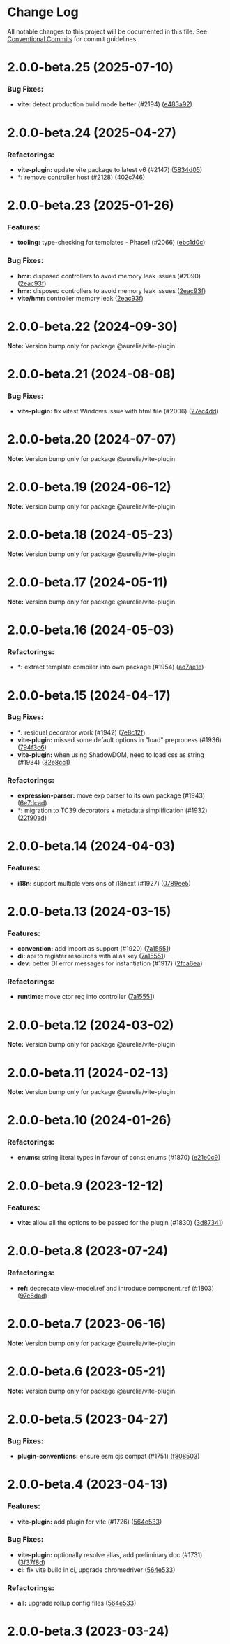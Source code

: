 # Change Log

All notable changes to this project will be documented in this file.
See [Conventional Commits](https://conventionalcommits.org) for commit guidelines.

<a name="2.0.0-beta.25"></a>
# 2.0.0-beta.25 (2025-07-10)

### Bug Fixes:

* **vite:** detect production build mode better (#2194) ([e483a92](https://github.com/aurelia/aurelia/commit/e483a92))

<a name="2.0.0-beta.24"></a>
# 2.0.0-beta.24 (2025-04-27)

### Refactorings:

* **vite-plugin:** update vite package to latest v6 (#2147) ([5834d05](https://github.com/aurelia/aurelia/commit/5834d05))
* ***:** remove controller host (#2128) ([402c746](https://github.com/aurelia/aurelia/commit/402c746))

<a name="2.0.0-beta.23"></a>
# 2.0.0-beta.23 (2025-01-26)

### Features:

* **tooling:** type-checking for templates - Phase1 (#2066) ([ebc1d0c](https://github.com/aurelia/aurelia/commit/ebc1d0c))


### Bug Fixes:

* **hmr:** disposed controllers to avoid memory leak issues (#2090) ([2eac93f](https://github.com/aurelia/aurelia/commit/2eac93f))
* **hmr:** disposed controllers to avoid memory leak issues ([2eac93f](https://github.com/aurelia/aurelia/commit/2eac93f))
* **vite/hmr:** controller memory leak ([2eac93f](https://github.com/aurelia/aurelia/commit/2eac93f))

<a name="2.0.0-beta.22"></a>
# 2.0.0-beta.22 (2024-09-30)

**Note:** Version bump only for package @aurelia/vite-plugin

<a name="2.0.0-beta.21"></a>
# 2.0.0-beta.21 (2024-08-08)

### Bug Fixes:

* **vite-plugin:** fix vitest Windows issue with html file (#2006) ([27ec4dd](https://github.com/aurelia/aurelia/commit/27ec4dd))

<a name="2.0.0-beta.20"></a>
# 2.0.0-beta.20 (2024-07-07)

**Note:** Version bump only for package @aurelia/vite-plugin

<a name="2.0.0-beta.19"></a>
# 2.0.0-beta.19 (2024-06-12)

**Note:** Version bump only for package @aurelia/vite-plugin

<a name="2.0.0-beta.18"></a>
# 2.0.0-beta.18 (2024-05-23)

**Note:** Version bump only for package @aurelia/vite-plugin

<a name="2.0.0-beta.17"></a>
# 2.0.0-beta.17 (2024-05-11)

**Note:** Version bump only for package @aurelia/vite-plugin

<a name="2.0.0-beta.16"></a>
# 2.0.0-beta.16 (2024-05-03)

### Refactorings:

* ***:** extract template compiler into own package (#1954) ([ad7ae1e](https://github.com/aurelia/aurelia/commit/ad7ae1e))

<a name="2.0.0-beta.15"></a>
# 2.0.0-beta.15 (2024-04-17)

### Bug Fixes:

* ***:** residual decorator work (#1942) ([7e8c12f](https://github.com/aurelia/aurelia/commit/7e8c12f))
* **vite-plugin:** missed some default options in "load" preprocess (#1936) ([794f3c6](https://github.com/aurelia/aurelia/commit/794f3c6))
* **vite-plugin:** when using ShadowDOM, need to load css as string (#1934) ([32e8cc1](https://github.com/aurelia/aurelia/commit/32e8cc1))


### Refactorings:

* **expression-parser:** move exp parser to its own package (#1943) ([6e7dcad](https://github.com/aurelia/aurelia/commit/6e7dcad))
* ***:** migration to TC39 decorators + metadata simplification (#1932) ([22f90ad](https://github.com/aurelia/aurelia/commit/22f90ad))

<a name="2.0.0-beta.14"></a>
# 2.0.0-beta.14 (2024-04-03)

### Features:

* **i18n:** support multiple versions of i18next (#1927) ([0789ee5](https://github.com/aurelia/aurelia/commit/0789ee5))

<a name="2.0.0-beta.13"></a>
# 2.0.0-beta.13 (2024-03-15)

### Features:

* **convention:** add import as support (#1920) ([7a15551](https://github.com/aurelia/aurelia/commit/7a15551))
* **di:** api to register resources with alias key ([7a15551](https://github.com/aurelia/aurelia/commit/7a15551))
* **dev:** better DI error messages for instantiation (#1917) ([2fca6ea](https://github.com/aurelia/aurelia/commit/2fca6ea))


### Refactorings:

* **runtime:** move ctor reg into controller ([7a15551](https://github.com/aurelia/aurelia/commit/7a15551))

<a name="2.0.0-beta.12"></a>
# 2.0.0-beta.12 (2024-03-02)

**Note:** Version bump only for package @aurelia/vite-plugin

<a name="2.0.0-beta.11"></a>
# 2.0.0-beta.11 (2024-02-13)

**Note:** Version bump only for package @aurelia/vite-plugin

<a name="2.0.0-beta.10"></a>
# 2.0.0-beta.10 (2024-01-26)

### Refactorings:

* **enums:** string literal types in favour of const enums (#1870) ([e21e0c9](https://github.com/aurelia/aurelia/commit/e21e0c9))

<a name="2.0.0-beta.9"></a>
# 2.0.0-beta.9 (2023-12-12)

### Features:

* **vite:** allow all the options to be passed for the plugin (#1830) ([3d87341](https://github.com/aurelia/aurelia/commit/3d87341))

<a name="2.0.0-beta.8"></a>
# 2.0.0-beta.8 (2023-07-24)

### Refactorings:

* **ref:** deprecate view-model.ref and introduce component.ref (#1803) ([97e8dad](https://github.com/aurelia/aurelia/commit/97e8dad))

<a name="2.0.0-beta.7"></a>
# 2.0.0-beta.7 (2023-06-16)

**Note:** Version bump only for package @aurelia/vite-plugin

<a name="2.0.0-beta.6"></a>
# 2.0.0-beta.6 (2023-05-21)

**Note:** Version bump only for package @aurelia/vite-plugin

<a name="2.0.0-beta.5"></a>
# 2.0.0-beta.5 (2023-04-27)

### Bug Fixes:

* **plugin-conventions:** ensure esm cjs compat (#1751) ([f808503](https://github.com/aurelia/aurelia/commit/f808503))

<a name="2.0.0-beta.4"></a>
# 2.0.0-beta.4 (2023-04-13)

### Features:

* **vite-plugin:** add plugin for vite (#1726) ([564e533](https://github.com/aurelia/aurelia/commit/564e533))


### Bug Fixes:

* **vite-plugin:** optionally resolve alias, add preliminary doc (#1731) ([3f37f8d](https://github.com/aurelia/aurelia/commit/3f37f8d))
* **ci:** fix vite build in ci, upgrade chromedriver ([564e533](https://github.com/aurelia/aurelia/commit/564e533))


### Refactorings:

* **all:** upgrade rollup config files ([564e533](https://github.com/aurelia/aurelia/commit/564e533))

<a name="2.0.0-beta.3"></a>
# 2.0.0-beta.3 (2023-03-24)
